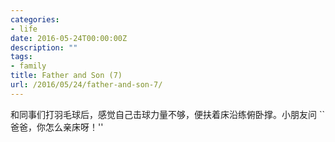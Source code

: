 ```yaml
---
categories:
- life
date: 2016-05-24T00:00:00Z
description: ""
tags:
- family
title: Father and Son (7)
url: /2016/05/24/father-and-son-7/
---
```



和同事们打羽毛球后，感觉自己击球力量不够，便扶着床沿练俯卧撑。小朋友问
``爸爸，你怎么亲床呀！''
